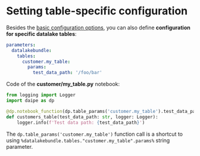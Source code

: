 # Setting table-specific configuration

Besides the [basic configuration options](https://github.com/daipe-ai/databricks-bundle/blob/master/docs/configuration.md), you can also define **configuration for specific datalake tables**:

```yaml
parameters:
  datalakebundle:
    tables:
      customer.my_table:
        params:
          test_data_path: '/foo/bar'
```

Code of the **customer/my_table.py** notebook:

```python
from logging import Logger
import daipe as dp

@dp.notebook_function(dp.table_params('customer.my_table').test_data_path)
def customers_table(test_data_path: str, logger: Logger):
    logger.info(f'Test data path: {test_data_path}')
```

The `dp.table_params('customer.my_table')` function call is a shortcut to using `%datalakebundle.tables."customer.my_table".params%` string parameter.
